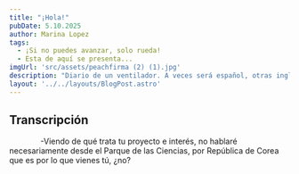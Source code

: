 ```yaml
---
title: "¡Hola!"
pubDate: 5.10.2025
author: Marina Lopez
tags:
  - ¡Si no puedes avanzar, solo rueda!
  - Esta de aquí se presenta...
imgUrl: 'src/assets/peachfirma (2) (1).jpg'
description: "Diario de un ventilador. A veces será español, otras inglés... ¡Quién sabe! c:"
layout: '../../layouts/BlogPost.astro'
---
```


## Transcripción


&emsp;&emsp;&emsp;&emsp;-Viendo de qué trata tu proyecto e interés, no hablaré necesariamente desde el Parque de las Ciencias, por República de Corea que es por lo que vienes tú, ¿no?


